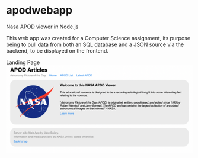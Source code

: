 # apodwebapp
Nasa APOD viewer in Node.js

This web app was created for a Computer Science assignment, its purpose being to pull data from both an SQL database and a JSON source via the backend, to be displayed on the frontend.

Landing Page
![landing_page](https://raw.githubusercontent.com/jakesq/apodwebapp/main/landing.png)
